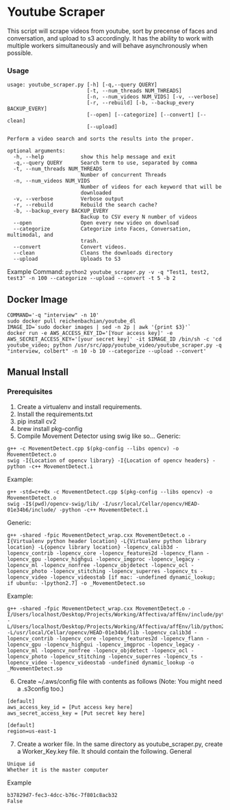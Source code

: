 # Youtube Scraper
This script will scrape videos from youtube, sort by precense of faces and conversation, and upload to s3 accordingly. It has the ability to work with multiple workers simultaneously and will behave asynchronously when possible.

### Usage
```
usage: youtube_scraper.py [-h] [-q,--query QUERY]
                          [-t, --num_threads NUM_THREADS]
                          [-n, --num_videos NUM_VIDS] [-v, --verbose]
                          [-r, --rebuild] [-b, --backup_every BACKUP_EVERY]
                          [--open] [--categorize] [--convert] [--clean]
                          [--upload]

Perform a video search and sorts the results into the proper.

optional arguments:
  -h, --help            show this help message and exit
  -q,--query QUERY      Search term to use, separated by comma
  -t, --num_threads NUM_THREADS
                        Number of concurrent Threads
  -n, --num_videos NUM_VIDS
                        Number of videos for each keyword that will be
                        downloaded
  -v, --verbose         Verbose output
  -r, --rebuild         Rebuild the search cache?
  -b, --backup_every BACKUP_EVERY
                        Backup to CSV every N number of videos
  --open                Open every new video on download
  --categorize          Categorize into Faces, Conversation, multimodal, and
                        trash.
  --convert             Convert videos.
  --clean               Cleans the downloads directory
  --upload              Uploads to S3
```
Example Command:
```python2 youtube_scraper.py -v -q "Test1, test2, test3" -n 100 --categorize --upload --convert -t 5 -b 2```


## Docker Image
```
COMMAND='-q "interview" -n 10'
sudo docker pull reichenbachian/youtube_dl
IMAGE_ID=`sudo docker images | sed -n 2p | awk '{print $3}'`
docker run -e AWS_ACCESS_KEY_ID='[Your access key]' -e AWS_SECRET_ACCESS_KEY='[your secret key]' -it $IMAGE_ID /bin/sh -c 'cd youtube_video; python /usr/src/app/youtube_video/youtube_scraper.py -q "interview, colbert" -n 10 -b 10 --categorize --upload --convert'
```

## Manual Install

### Prerequisites
1. Create a virtualenv and install requirements.
2. Install the requirements.txt
3. pip install cv2
4. brew install pkg-config
5. Compile Movement Detector using swig like so...
Generic:
```
g++ -c MovementDetect.cpp $(pkg-config --libs opencv) -o MovementDetect.o
swig -I{Location of opencv library} -I{Location of opencv headers} -python -c++ MovementDetect.i
```
Example:
```
g++ -std=c++0x -c MovementDetect.cpp $(pkg-config --libs opencv) -o MovementDetect.o
swig -I$(pwd)/opencv-swig/lib/ -I/usr/local/Cellar/opencv/HEAD-01e34b6/include/ -python -c++ MovementDetect.i
```
Generic:
```
g++ -shared -fpic MovementDetect_wrap.cxx MovementDetect.o -I{Virtualenv python header location} -L{Virtualenv python library location} -L{opencv library location} -lopencv_calib3d -lopencv_contrib -lopencv_core -lopencv_features2d -lopencv_flann -lopencv_gpu -lopencv_highgui -lopencv_imgproc -lopencv_legacy -lopencv_ml -lopencv_nonfree -lopencv_objdetect -lopencv_ocl -lopencv_photo -lopencv_stitching -lopencv_superres -lopencv_ts -lopencv_video -lopencv_videostab [if mac: -undefined dynamic_lookup; if ubuntu: -lpython2.7] -o _MovementDetect.so
```
Example:
```
g++ -shared -fpic MovementDetect_wrap.cxx MovementDetect.o -I/Users/localhost/Desktop/Projects/Working/Affectiva/affEnv/include/python2.7 -L/Users/localhost/Desktop/Projects/Working/Affectiva/affEnv/lib/python2.7 -L/usr/local/Cellar/opencv/HEAD-01e34b6/lib -lopencv_calib3d -lopencv_contrib -lopencv_core -lopencv_features2d -lopencv_flann -lopencv_gpu -lopencv_highgui -lopencv_imgproc -lopencv_legacy -lopencv_ml -lopencv_nonfree -lopencv_objdetect -lopencv_ocl -lopencv_photo -lopencv_stitching -lopencv_superres -lopencv_ts -lopencv_video -lopencv_videostab -undefined dynamic_lookup -o _MovementDetect.so
```
6. Create ~/.aws/config file with contents as follows (Note: You might need a .s3config too.)
```
[default]
aws_access_key_id = [Put access key here]
aws_secret_access_key = [Put secret key here]

[default]
region=us-east-1
```
7. Create a worker file. In the same directory as youtube_scraper.py, create a Worker_Key.key file.
It should contain the following.
General
```
Unique id
Whether it is the master computer
```
Example
```
b37829d7-fec3-4dcc-b76c-7f801c8acb32
False
```